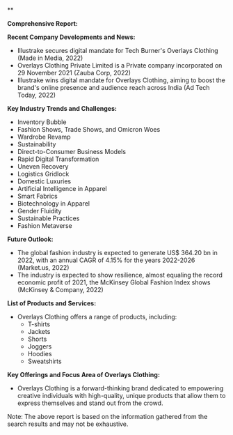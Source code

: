 **

**Comprehensive Report:**

**Recent Company Developments and News:**

* Illustrake secures digital mandate for Tech Burner's Overlays Clothing (Made in Media, 2022)
* Overlays Clothing Private Limited is a Private company incorporated on 29 November 2021 (Zauba Corp, 2022)
* Illustrake wins digital mandate for Overlays Clothing, aiming to boost the brand's online presence and audience reach across India (Ad Tech Today, 2022)

**Key Industry Trends and Challenges:**

* Inventory Bubble
* Fashion Shows, Trade Shows, and Omicron Woes
* Wardrobe Revamp
* Sustainability
* Direct-to-Consumer Business Models
* Rapid Digital Transformation
* Uneven Recovery
* Logistics Gridlock
* Domestic Luxuries
* Artificial Intelligence in Apparel
* Smart Fabrics
* Biotechnology in Apparel
* Gender Fluidity
* Sustainable Practices
* Fashion Metaverse

**Future Outlook:**

* The global fashion industry is expected to generate US$ 364.20 bn in 2022, with an annual CAGR of 4.15% for the years 2022-2026 (Market.us, 2022)
* The industry is expected to show resilience, almost equaling the record economic profit of 2021, the McKinsey Global Fashion Index shows (McKinsey & Company, 2022)

**List of Products and Services:**

* Overlays Clothing offers a range of products, including:
	+ T-shirts
	+ Jackets
	+ Shorts
	+ Joggers
	+ Hoodies
	+ Sweatshirts

**Key Offerings and Focus Area of Overlays Clothing:**

* Overlays Clothing is a forward-thinking brand dedicated to empowering creative individuals with high-quality, unique products that allow them to express themselves and stand out from the crowd.

Note: The above report is based on the information gathered from the search results and may not be exhaustive.